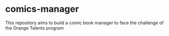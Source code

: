 # comics-manager
This repository aims to build a comic book manager to face the challenge of the Orange Talents program
